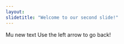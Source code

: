 ```yaml
---
layout: 
slidetitle: "Welcome to our second slide!"
---
```

Mu new text
Use the left arrow to go back!
